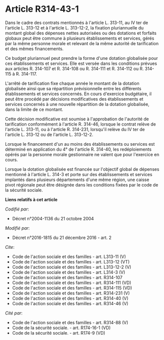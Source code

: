 # Article R314-43-1

Dans le cadre des contrats mentionnés à l'article L. 313-11, au IV ter de l'article L. 313-12 et à l'article L. 313-12-2, la
fixation pluriannuelle du montant global des dépenses nettes autorisées ou des dotations et forfaits globaux peut être
commune à plusieurs établissements et services, gérés par la même personne morale et relevant de la même autorité de
tarification et des mêmes financements. 

Ce budget pluriannuel peut prendre la forme d'une dotation globalisée pour ces établissements et services. Elle est versée
dans les conditions prévues aux articles R. 314-107 et R. 314-108 ou R. 314-111 et R. 314-112 ou R. 314-115 à R. 314-117. 

L'arrêté de tarification fixe chaque année le montant de la dotation globalisée ainsi que sa répartition prévisionnelle entre
les différents établissements et services concernés. En cours d'exercice budgétaire, il peut être procédé par décisions
modificatives des établissements et services concernés à une nouvelle répartition de la dotation globalisée, dans la limite
de ce montant. 

Cette décision modificative est soumise à l'approbation de l'autorité de tarification conformément à l'article R. 314-46,
lorsque le contrat relève de l'article L. 313-11, ou à l'article R. 314-231, lorsqu'il relève du IV ter de l'article L.
313-12 ou de l'article L. 313-12-2. 

Lorsque le financement d'un au moins des établissements ou services est déterminé en application du 4° de l'article R.
314-40, les redéploiements opérés par la personne morale gestionnaire ne valent que pour l'exercice en cours. 

Lorsque la dotation globalisée est financée sur l'objectif global de dépenses mentionné à l'article L. 314-3 et porte sur des
établissements et services implantés dans plusieurs départements d'une même région, une caisse pivot régionale peut être
désignée dans les conditions fixées par le code de la sécurité sociale.

**Liens relatifs à cet article**

_Codifié par_:

  - Décret n°2004-1136 du 21 octobre 2004

_Modifié par_:

  - Décret n°2016-1815 du 21 décembre 2016 - art. 2

_Cite_:

  - Code de l'action sociale et des familles - art. L313-11 (V)
  - Code de l'action sociale et des familles - art. L313-12 (VT)
  - Code de l'action sociale et des familles - art. L313-12-2 (V)
  - Code de l'action sociale et des familles - art. L314-3 (V)
  - Code de l'action sociale et des familles - art. R314-107
  - Code de l'action sociale et des familles - art. R314-111 (VD)
  - Code de l'action sociale et des familles - art. R314-115 (VD)
  - Code de l'action sociale et des familles - art. R314-231 (V)
  - Code de l'action sociale et des familles - art. R314-40 (V)
  - Code de l'action sociale et des familles - art. R314-46 (V)

_Cité par_:

  - Code de l'action sociale et des familles - art. R314-88 (V)
  - Code de la sécurité sociale. - art. R174-16-1 (VD)
  - Code de la sécurité sociale. - art. R174-9 (VD)
